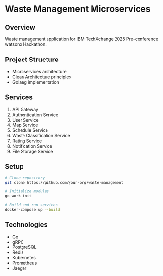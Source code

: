# Waste Management Microservices

## Overview
Waste management application for IBM TechXchange 2025 Pre-conference watsonx Hackathon.

## Project Structure
- Microservices architecture
- Clean Architecture principles
- Golang implementation

## Services
1. API Gateway
2. Authentication Service
3. User Service
4. Map Service
5. Schedule Service
6. Waste Classification Service
7. Rating Service
8. Notification Service
9. File Storage Service

## Setup
```bash
# Clone repository
git clone https://github.com/your-org/waste-management

# Initialize modules
go work init

# Build and run services
docker-compose up --build
```

## Technologies
- Go
- gRPC
- PostgreSQL
- Redis
- Kubernetes
- Prometheus
- Jaeger